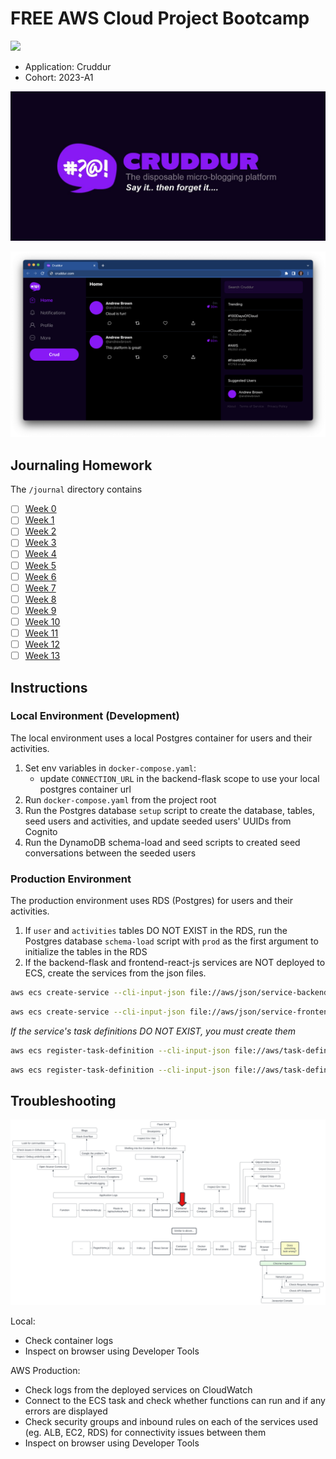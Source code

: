 # FREE AWS Cloud Project Bootcamp

![](https://codebuild.us-west-2.amazonaws.com/badges?uuid=eyJlbmNyeXB0ZWREYXRhIjoiUjB2d3BMVnBDQytLekxPNDIzamcwMU9DdGt2bDdNaGtHZk1vVVpWVkhhODZtU0JGbmtPWjNBb0QwejdKMllEWnFIeFlHM1hNU3VHbW4yWkpiUWtGa05jPSIsIml2UGFyYW1ldGVyU3BlYyI6Im9LMU05NFZJUVhtVXlmR3EiLCJtYXRlcmlhbFNldFNlcmlhbCI6MX0%3D&branch=prod)

- Application: Cruddur
- Cohort: 2023-A1


![Cruddur Graphic](_docs/assets/cruddur-banner.jpg)

![Cruddur Screenshot](_docs/assets/cruddur-screenshot.png)

## Journaling Homework

The `/journal` directory contains

- [ ] [Week 0](journal/week0.md)
- [ ] [Week 1](journal/week1.md)
- [ ] [Week 2](journal/week2.md)
- [ ] [Week 3](journal/week3.md)
- [ ] [Week 4](journal/week4.md)
- [ ] [Week 5](journal/week5.md)
- [ ] [Week 6](journal/week6.md)
- [ ] [Week 7](journal/week7.md)
- [ ] [Week 8](journal/week8.md)
- [ ] [Week 9](journal/week9.md)
- [ ] [Week 10](journal/week10.md)
- [ ] [Week 11](journal/week11.md)
- [ ] [Week 12](journal/week12.md)
- [ ] [Week 13](journal/week13.md)

## Instructions

### Local Environment (Development)

The local environment uses a local Postgres container for users and their activities.

1. Set env variables in `docker-compose.yaml`:
   - update `CONNECTION_URL` in the backend-flask scope to use your local postgres container url
2. Run `docker-compose.yaml` from the project root
3. Run the Postgres database `setup` script to create the database, tables, seed users and activities, and update seeded users' UUIDs from Cognito
4. Run the DynamoDB schema-load and seed scripts to created seed conversations between the seeded users


### Production Environment

The production environment uses RDS (Postgres) for users and their activities.

1. If `user` and `activities` tables DO NOT EXIST in the RDS, run the Postgres database `schema-load` script with `prod` as the first argument to initialize the tables in the RDS
2. If the backend-flask and frontend-react-js services are NOT deployed to ECS, create the services from the json files.
  ```bash
  aws ecs create-service --cli-input-json file://aws/json/service-backend-flask.json
  ```
  ```bash
  aws ecs create-service --cli-input-json file://aws/json/service-frontend-react-js.json
  ```
  _If the service's task definitions DO NOT EXIST, you must create them_
  ```bash
  aws ecs register-task-definition --cli-input-json file://aws/task-definitions/backend-flask.json
  ```
  ```bash
  aws ecs register-task-definition --cli-input-json file://aws/task-definitions/frontend-react-js.json
  ```

## Troubleshooting

![](/journal/assets/cruddur_debugging_flowchart.svg)

Local:
- Check container logs
- Inspect on browser using Developer Tools

AWS Production:
- Check logs from the deployed services on CloudWatch
- Connect to the ECS task and check whether functions can run and if any errors are displayed
- Check security groups and inbound rules on each of the services used (eg. ALB, EC2, RDS) for connectivity issues between them
- Inspect on browser using Developer Tools

